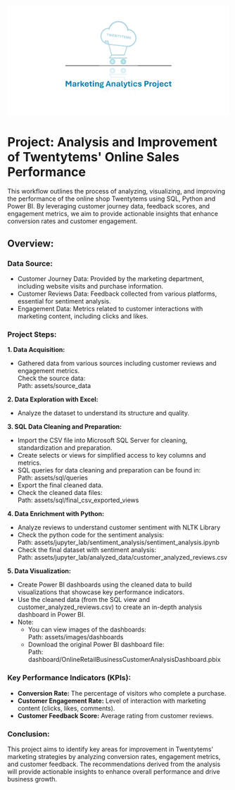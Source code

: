 ![header image](assets/images/company_logo/1.png)

# Project: Analysis and Improvement of Twentytems' Online Sales Performance

This workflow outlines the process of analyzing, visualizing, and improving the performance of the online shop Twentytems using SQL, Python and Power BI. By leveraging customer journey data, feedback scores, and engagement metrics, we aim to provide actionable insights that enhance conversion rates and customer engagement.

## Overview:

### Data Source:

- Customer Journey Data: Provided by the marketing department, including website visits and purchase information.  
- Customer Reviews Data: Feedback collected from various platforms, essential for sentiment analysis.  
- Engagement Data: Metrics related to customer interactions with marketing content, including clicks and likes.  

### Project Steps:  

**1. Data Acquisition:**  
  - Gathered data from various sources including customer reviews and engagement metrics.  
    Check the source data:  
    Path: assets/source_data  
    
**2. Data Exploration with Excel:**  
  - Analyze the dataset to understand its structure and quality.  

**3. SQL Data Cleaning and Preparation:**  
  - Import the CSV file into Microsoft SQL Server for cleaning, standardization and preparation.  
  - Create selects or views for simplified access to key columns and metrics.  
  - SQL queries for data cleaning and preparation can be found in:  
    Path: assets/sql/queries  
  - Export the final cleaned data.  
  - Check the cleaned data files:  
    Path: assets/sql/final_csv_exported_views  

**4. Data Enrichment with Python:**  
  - Analyze reviews to understand customer sentiment with NLTK Library  
  - Check the python code for the sentiment analysis:  
    Path: assets/jupyter_lab/sentiment_analysis/sentiment_analysis.ipynb  
  - Check the final dataset with sentiment analysis:  
    Path: assets/jupyter_lab/analyzed_data/customer_analyzed_reviews.csv  

**5. Data Visualization:**  
  - Create Power BI dashboards using the cleaned data to build visualizations that showcase key performance indicators.  
  - Use the cleaned data (from the SQL view and customer_analyzed_reviews.csv) to create an in-depth analysis dashboard in Power BI.  
  - Note:  
    - You can view images of the dashboards:  
      Path: assets/images/dashboards  
    - Download the original Power BI dashboard file:  
      Path: dashboard/OnlineRetailBusinessCustomerAnalysisDashboard.pbix  

### Key Performance Indicators (KPIs):  
- **Conversion Rate:** The percentage of visitors who complete a purchase.  
- **Customer Engagement Rate:** Level of interaction with marketing content (clicks, likes, comments).  
- **Customer Feedback Score:** Average rating from customer reviews.  
  
### Conclusion:  
This project aims to identify key areas for improvement in Twentytems' marketing strategies by analyzing conversion rates, engagement metrics, and customer feedback. The recommendations derived from the analysis will provide actionable insights to enhance overall performance and drive business growth.
